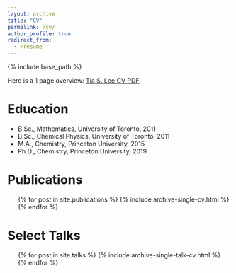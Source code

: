 ```yaml
---
layout: archive
title: "CV" 
permalink: /cv/
author_profile: true
redirect_from:
  - /resume
---
```


{% include base_path %}

Here is a 1 page overview: [Tia S. Lee CV PDF](http://b-shields.github.io/files/Benjamin_Shields_CV_2021.pdf)

Education
======

* B.Sc., Mathematics, University of Toronto, 2011
* B.Sc., Chemical Physics, University of Toronto, 2011
* M.A., Chemistry, Princeton University, 2015
* Ph.D., Chemistry, Princeton University, 2019

Publications
======
  <ul>{% for post in site.publications %}
    {% include archive-single-cv.html %}
  {% endfor %}</ul>
  
Select Talks
======
  <ul>{% for post in site.talks %}
    {% include archive-single-talk-cv.html %}
  {% endfor %}</ul>
  
